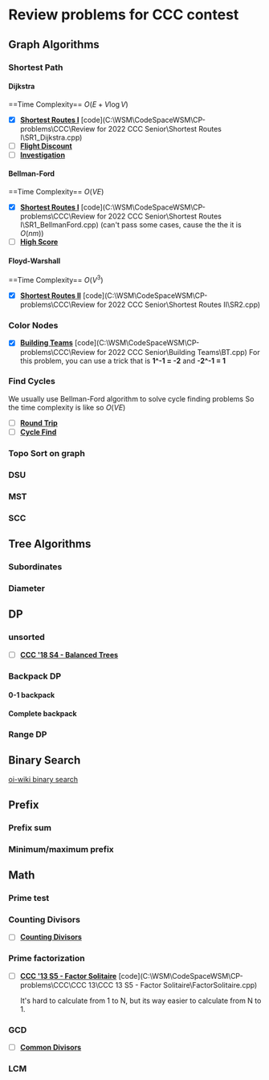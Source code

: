 # Review problems for CCC contest

## Graph Algorithms

### Shortest Path

#### Dijkstra
==Time Complexity== $O(E + V\log V)$ 

- [x] [**Shortest Routes I**](https://cses.fi/problemset/task/1671) [code](C:\WSM\CodeSpaceWSM\CP-problems\CCC\Review for 2022 CCC Senior\Shortest Routes I\SR1_Dijkstra.cpp)
- [ ] [**Flight Discount**](https://cses.fi/problemset/task/1195)
- [ ] [**Investigation**](https://cses.fi/problemset/task/1202)

#### Bellman-Ford
==Time Complexity== $O(VE)$

- [x] [**Shortest Routes I**](https://cses.fi/problemset/task/1671) [code](C:\WSM\CodeSpaceWSM\CP-problems\CCC\Review for 2022 CCC Senior\Shortest Routes I\SR1_BellmanFord.cpp) (can't pass some cases, cause the the it is $O(nm)$)
- [ ] [**High Score**](https://cses.fi/problemset/task/1673)

#### Floyd-Warshall
==Time Complexity== $O(V^3)$

- [x] [**Shortest Routes II**](https://cses.fi/problemset/task/1672) [code](C:\WSM\CodeSpaceWSM\CP-problems\CCC\Review for 2022 CCC Senior\Shortest Routes II\SR2.cpp)

### Color Nodes

- [x] [**Building Teams**](https://cses.fi/problemset/task/1668) [code](C:\WSM\CodeSpaceWSM\CP-problems\CCC\Review for 2022 CCC Senior\Building Teams\BT.cpp) For this problem, you can use a trick that is **1^-1 = -2** and **-2^-1 = 1**

### Find Cycles

We usually use Bellman-Ford algorithm to solve cycle finding problems
So the time complexity is like so $O(VE)$

- [ ] [**Round Trip**](https://cses.fi/problemset/task/1669)
- [ ] [**Cycle Find**](https://cses.fi/problemset/task/1197)

### Topo Sort on graph


### DSU


### MST


### SCC


## Tree Algorithms

### Subordinates



### Diameter




## DP

### unsorted

- [ ] [**CCC '18 S4 - Balanced Trees**](https://dmoj.ca/problem/ccc18s4)

### Backpack DP

#### 0-1 backpack

#### Complete backpack

### Range DP


## Binary Search
[oi-wiki binary search](https://oi-wiki.org/basic/binary/#_1)

## Prefix

### Prefix sum

### Minimum/maximum prefix

## Math

### Prime test

### Counting Divisors

- [ ] [**Counting Divisors**](https://cses.fi/problemset/task/1081)
### Prime factorization

- [ ] [**CCC '13 S5 - Factor Solitaire**](https://dmoj.ca/problem/ccc13s5) [code](C:\WSM\CodeSpaceWSM\CP-problems\CCC\CCC 13\CCC 13 S5 - Factor Solitaire\FactorSolitaire.cpp)

  It's hard to calculate from 1 to N, but its way easier to calculate from N to 1.

### GCD

- [ ] [**Common Divisors**](https://cses.fi/problemset/task/1081)

### LCM